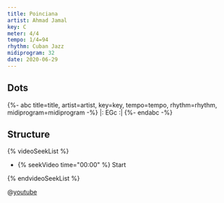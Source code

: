 ```yaml
---
title: Poinciana
artist: Ahmad Jamal
key: C
meter: 4/4
tempo: 1/4=94
rhythm: Cuban Jazz
midiprogram: 32
date: 2020-06-29
---
```


## Dots

<!-- prettier-ignore -->
{%- abc title=title, artist=artist, key=key, tempo=tempo, rhythm=rhythm, midiprogram=midiprogram -%}
|: EGc :|
{%- endabc -%}

## Structure

{% videoSeekList %}

- {% seekVideo time="00:00" %} Start

{% endvideoSeekList %}

@[youtube](Z0e2G32f3IU)
